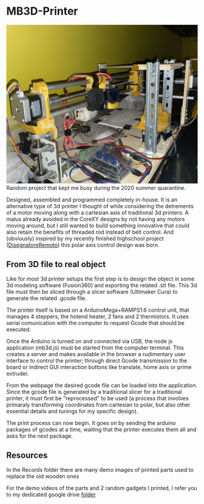 # MB3D-Printer
![](Records/FinalPrototype.jpg)
Random project that kept me busy during the 2020 summer quarantine.

Designed, assembled and programmed completely in-house.
It is an alternative type of 3d printer I thought of while considering the detrements of a motor moving along with a cartesian axis of traditional 3d printers. A malus already avoided in the CoreXY designs by not having any motors moving around, but I still wanted to build something innovative that could also retain the benefits of threaded rod instead of belt control. And (obviously) inspired by my recently finished highschool project ([DisegnatoreRemoto](https://github.com/bellimarco/DisegnatoreRemoto)) this polar axis control design was born.

## From 3D file to real object
Like for most 3d printer setups the first step is to design the object in some 3d modeling software (Fusion360) and exporting the related .stl file.
This 3d file must then be sliced through a slicer software (Ultimaker Cura) to generate the related .gcode file.

The printer itself is based on a ArduinoMega+RAMPS1.6 control unit, that manages 4 steppers, the hotend heater, 2 fans and 2 thermistors. It uses serial comunication with the computer to request Gcode that should be executed.

Once the Arduino is turned on and connected via USB, the node js application (mb3d.js) must be started from the computer terminal. This creates a server and makes available in the browser a rudimentary user interface to control the printer; through direct Gcode transmission to the board or indirect GUI interaction buttons like translate, home axis or prime extruder.

From the webpage the desired gcode file can be loaded into the application. Since the gcode file is generated by a traditional slicer for a traditional printer, it must first be "reprocessed" to be used (a process that involves primaraly transforming coordinates from cartesian to polar, but also other essential details and tunings for my specific design).

The print process can now begin. It goes on by sending the arduino packages of gcodes at a time, waiting that the printer executes them all and asks for the next package.

## Resources
In the Records folder there are many demo images of printed parts used to replace the old wooden ones

For the demo videos of the parts and 2 random gadgets I printed, I refer you to my dedicated google drive [folder](https://drive.google.com/drive/folders/1-1SE9T9Bii7azsfO967qi_PxQ38gY363?usp=sharing)
